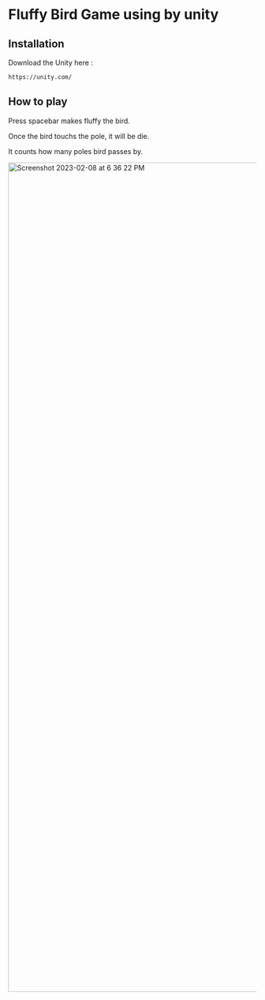 # Fluffy Bird Game using by unity

## Installation
Download the Unity here :
```bash
https://unity.com/
```

## How to play
Press spacebar makes fluffy the bird.

Once the bird touchs the pole, it will be die.

It counts how many poles bird passes by.

<img width="1680" alt="Screenshot 2023-02-08 at 6 36 22 PM" src="https://user-images.githubusercontent.com/55770526/217610981-486657be-8ca1-4077-9870-44dca93f5736.png">
